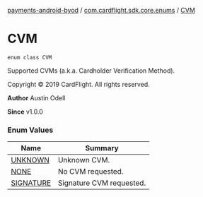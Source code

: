 [payments-android-byod](../../index.md) / [com.cardflight.sdk.core.enums](../index.md) / [CVM](./index.md)

# CVM

`enum class CVM`

Supported CVMs (a.k.a. Cardholder Verification Method).

Copyright © 2019 CardFlight. All rights reserved.

**Author**
Austin Odell

**Since**
v1.0.0

### Enum Values

| Name | Summary |
|---|---|
| [UNKNOWN](-u-n-k-n-o-w-n.md) | Unknown CVM. |
| [NONE](-n-o-n-e.md) | No CVM requested. |
| [SIGNATURE](-s-i-g-n-a-t-u-r-e.md) | Signature CVM requested. |
